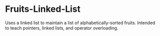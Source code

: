 # Fruits-Linked-List
Uses a linked list to maintain a list of alphabetically-sorted fruits. Intended to teach pointers, linked lists, and operator overloading.

